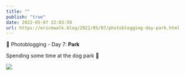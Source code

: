 ```yaml
---
title: ""
publish: "true"
date: 2022-05-07 22:03:59
url: https://ericmwalk.blog/2022/05/07/photoblogging-day-park.html
---
```


📸 Photoblogging - Day 7: **Park**

Spending some time at the dog park 🐶

![](https://ericmwalk.blog/uploads/2022/b2ddce5e35.jpg)